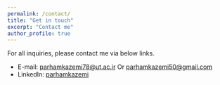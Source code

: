 ```yaml
---
permalink: /contact/
title: "Get in touch"
excerpt: "Contact me"
author_profile: true
---
```

For all inquiries, please contact me via below links.

* E-mail: parhamkazemi78@ut.ac.ir   Or parhamkazemi50@gmail.com
* LinkedIn: [parhamkazemi](http://www.linkedin.com/in/parhamkazemi)
